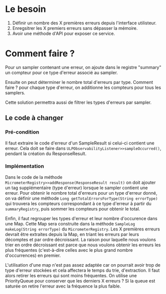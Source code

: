 # Le besoin
1. Définir un nombre des X premières erreurs depuis l'interface utilisteur.
2. Enregsitrer les X premiers erreurs sans dépasser la mémoire.
3. Avoir une méthode d'API pour exposer ce service.

# Comment faire ?
Pour un sampler contenant une erreur, on ajoute dans le registre "summary" un compteur pour ce type d'erreur associé au sampler.

Ensuite on peut déterminer le nombre total d'erreurs par type. Comment faire ? pour chaque type d'erreur, on additionne les compteurs pour tous les samplers.

Cette solution permettra aussi de filtrer les types d'erreurs par sampler.
## Le code à changer
### Pré-condition
Il faut extraire le code d'erreur d'un SampleResult si celui-ci contient une erreur. Cela doit se faire dans ``ULPObservabilityListener>>sampleOccurred()``, pendant la création du ResponseResult.
### Implémentation
Dans le code de la méthode ``MicrometerRegistry>>addResponse(ResponseResult result)`` on doit ajouter un tag supplémentaire (type d'erreur) lorsque le sampler contient une erreur. 
Pour obtenir le nombre total d'erreurs pour un type d'erreur donné, on va définir une méthode ``Long getTotalErrorsForType(String errorType)`` qui trouvera les compteurs correspondant à ce type d'erreur à partir du ``summaryRegistry``, puis sommer les compteurs pour obtenir le total.

Enfin, il faut regrouper les types d'erreur et leur nombre d'occurence dans une Map. Cette Map sera construite dans la méthode ``SampleLog makeLog(String errorType)`` du ``MicrometerRegistry``. Les X premières erreurs devrait être extraites depuis la Map, en triant les erreurs par leurs décomptes et par ordre décroissant. La raison pour laquelle nous voulons trier en ordre décroissant est parce que nous voulons obtenir les erreurs les plus fréquentes (c'est-à-dire celles avec le plus grand nombre d'occurrences) en premier. 

L'utilisation d'une map n'est pas assez adaptée car on pourrait avoir trop de type d'erreur stockées et cela affectera le temps du trie, d'extraction. Il faut alors retirer les erreurs qui sont moins fréquentes. On utilise une PriorityQueue pour conserver que les derniers X erreurs ? Si la queue est saturée on retire l'erreur avec la fréquence la plus faible.

